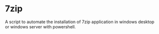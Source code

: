 # 7zip
A script to automate the installation of 7zip application in windows desktop or windows server with powershell.